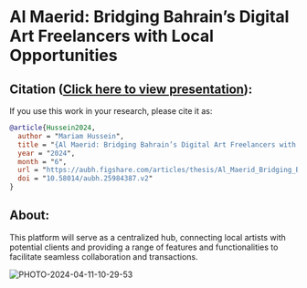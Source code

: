 # Al Maerid: Bridging Bahrain’s Digital Art Freelancers with Local Opportunities

## Citation ([Click here to view presentation](https://www.canva.com/design/DAF2R8I8NKQ/2MDxrRsHxJZimSuPyyFKHw/view?utm_content=DAF2R8I8NKQ&utm_campaign=designshare&utm_medium=link&utm_source=editor)):

If you use this work in your research, please cite it as:

```bibtex
@article{Hussein2024,
  author = "Mariam Hussein",
  title = "{Al Maerid: Bridging Bahrain’s Digital Art Freelancers with Local Opportunities}",
  year = "2024",
  month = "6",
  url = "https://aubh.figshare.com/articles/thesis/Al_Maerid_Bridging_Bahrain_s_Digital_Art_Freelancers_with_Local_Opportunities/25984387",
  doi = "10.58014/aubh.25984387.v2"
}
```

## About:

This platform will serve as a centralized hub, connecting local artists with potential clients and providing a range of features and functionalities to facilitate seamless collaboration and transactions.

![PHOTO-2024-04-11-10-29-53](https://github.com/mariamh99/almaerid_ver1.0/assets/64099678/e5d039ad-764c-458a-ba70-dbb42d14beab)
